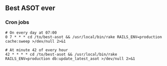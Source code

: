 ## Best ASOT ever

### Cron jobs


	# On every day at 07:00
	0 7 * * * cd /to/best-asot && /usr/local/bin/rake RAILS_ENV=production cache:sweep >/dev/null 2>&1
	
	# At minute 42 of every hour
	42 * * * * cd /to/best-asot && /usr/local/bin/rake RAILS_ENV=production db:update_latest_asot >/dev/null 2>&1 

